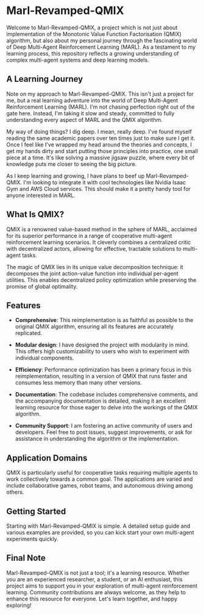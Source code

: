 # Marl-Revamped-QMIX

Welcome to Marl-Revamped-QMIX, a project which is not just about implementation of the Monotonic Value Function Factorisation (QMIX) algorithm, but also about my personal journey through the fascinating world of Deep Multi-Agent Reinforcement Learning (MARL). As a testament to my learning process, this repository reflects a growing understanding of complex multi-agent systems and deep learning models.

## A Learning Journey

Note on my approach to Marl-Revamped-QMIX. This isn't just a project for me, but a real learning adventure into the world of Deep Multi-Agent Reinforcement Learning (MARL). I'm not chasing perfection right out of the gate here. Instead, I'm taking it slow and steady, committed to fully understanding every aspect of MARL and the QMIX algorithm.

My way of doing things? I dig deep. I mean, really deep. I've found myself reading the same academic papers over ten times just to make sure I get it. Once I feel like I've wrapped my head around the theories and concepts, I get my hands dirty and start putting those principles into practice, one small piece at a time. It's like solving a massive jigsaw puzzle, where every bit of knowledge puts me closer to seeing the big picture.

As I keep learning and growing, I have plans to beef up Marl-Revamped-QMIX. I'm looking to integrate it with cool technologies like Nvidia Isaac Gym and AWS Cloud services. This should make it a pretty handy tool for anyone interested in MARL.

## What Is QMIX?

QMIX is a renowned value-based method in the sphere of MARL, acclaimed for its superior performance in a range of cooperative multi-agent reinforcement learning scenarios. It cleverly combines a centralized critic with decentralized actors, allowing for effective, tractable solutions to multi-agent tasks.

The magic of QMIX lies in its unique value decomposition technique: it decomposes the joint action-value function into individual per-agent utilities. This enables decentralized policy optimization while preserving the promise of global optimality.

## Features

- **Comprehensive**: This reimplementation is as faithful as possible to the original QMIX algorithm, ensuring all its features are accurately replicated.

- **Modular design**: I have designed the project with modularity in mind. This offers high customizability to users who wish to experiment with individual components.

- **Efficiency**: Performance optimization has been a primary focus in this reimplementation, resulting in a version of QMIX that runs faster and consumes less memory than many other versions.

- **Documentation**: The codebase includes comprehensive comments, and the accompanying documentation is detailed, making it an excellent learning resource for those eager to delve into the workings of the QMIX algorithm.

- **Community Support**: I am fostering an active community of users and developers. Feel free to post issues, suggest improvements, or ask for assistance in understanding the algorithm or the implementation.

## Application Domains

QMIX is particularly useful for cooperative tasks requiring multiple agents to work collectively towards a common goal. The applications are varied and include collaborative games, robot teams, and autonomous driving among others.

## Getting Started

Starting with Marl-Revamped-QMIX is simple. A detailed setup guide and various examples are provided, so you can kick start your own multi-agent experiments quickly.

## Final Note

Marl-Revamped-QMIX is not just a tool; it's a learning resource. Whether you are an experienced researcher, a student, or an AI enthusiast, this project aims to support you in your exploration of multi-agent reinforcement learning. Community contributions are always welcome, as they help to enhance this resource for everyone. Let's learn together, and happy exploring!

